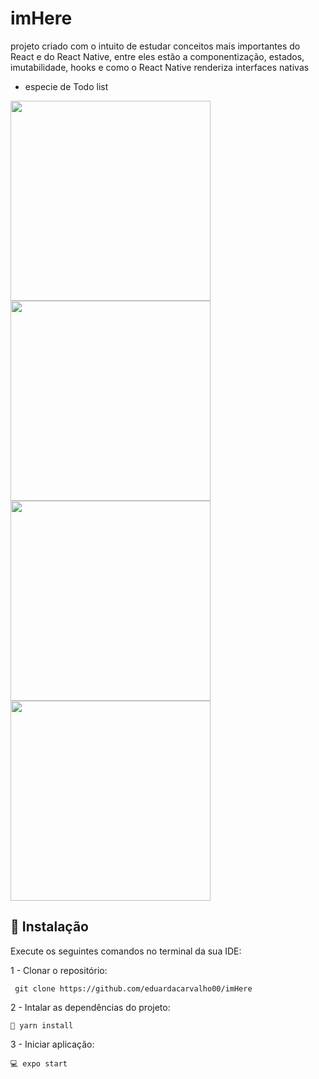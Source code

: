 # imHere

projeto criado com o intuito de estudar conceitos mais importantes do React e do React Native, entre eles estão a componentização, estados, imutabilidade, hooks e como o React Native renderiza interfaces nativas
- especie de Todo list


<div display='flex'  flex-direction='row'>
  <img src="https://user-images.githubusercontent.com/99972177/212340743-9b5bc5e5-7392-479e-8e22-b78528e60498.png" width="320"/>
  <img src="https://user-images.githubusercontent.com/99972177/212340764-7df6d712-d105-4b30-aee5-3c28a12ff57c.png" width="320"/>
  <img src="https://user-images.githubusercontent.com/99972177/212340790-4e524ca3-9fc7-468d-b8b8-96ee518107cd.png" width="320"/>
  <img src="https://user-images.githubusercontent.com/99972177/212340805-a10f5c47-cc1e-4693-ae29-f69c5e7275d4.png" width="320"/>
</div>


## 🔧 Instalação
Execute os seguintes comandos no terminal da sua IDE:

1 - Clonar o repositório:
```
 git clone https://github.com/eduardacarvalho00/imHere
```
2 - Intalar as dependências do projeto:
```
🧰 yarn install
```
3 - Iniciar aplicação:
```
💻 expo start
```
